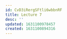 ```yaml
---
id: CvD3iRergSFtli6wbbnRF
title: Lecture 7
desc: ''
updated: 1631100978457
created: 1631100894316
---
```


